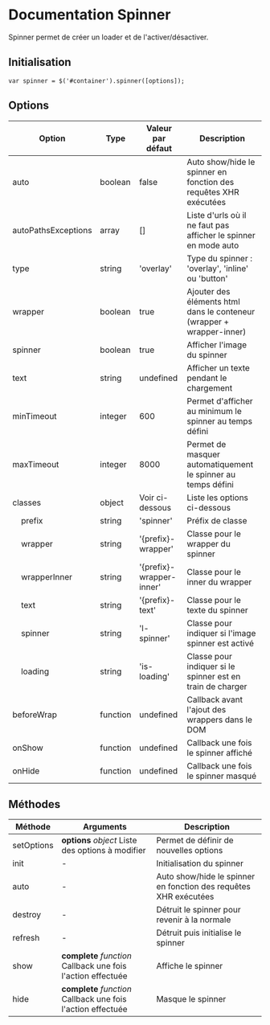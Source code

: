 # Documentation Spinner

Spinner permet de créer un loader et de l'activer/désactiver.

## Initialisation

    var spinner = $('#container').spinner([options]);


## Options

| Option                               | Type     | Valeur par défaut        | Description                                                           |
|--------------------------------------|----------|--------------------------|-----------------------------------------------------------------------|
| auto                                 | boolean  | false                    | Auto show/hide le spinner en fonction des requêtes XHR exécutées      |
| autoPathsExceptions                  | array    | []                       | Liste d'urls où il ne faut pas afficher le spinner en mode auto       |
| type                                 | string   | 'overlay'                | Type du spinner : 'overlay', 'inline' ou 'button'                     |
| wrapper                              | boolean  | true                     | Ajouter des éléments html dans le conteneur (wrapper + wrapper-inner) |
| spinner                              | boolean  | true                     | Afficher l'image du spinner                                           |
| text                                 | string   | undefined                | Afficher un texte pendant le chargement                               |
| minTimeout                           | integer  | 600                      | Permet d'afficher au minimum le spinner au temps défini               |
| maxTimeout                           | integer  | 8000                     | Permet de masquer automatiquement le spinner au temps défini          |
| classes                              | object   | Voir ci-dessous          | Liste les options ci-dessous                                          |
| &nbsp;&nbsp;&nbsp;&nbsp;prefix       | string   | 'spinner'                | Préfix de classe                                                      |
| &nbsp;&nbsp;&nbsp;&nbsp;wrapper      | string   | '{prefix}-wrapper'       | Classe pour le wrapper du spinner                                     |
| &nbsp;&nbsp;&nbsp;&nbsp;wrapperInner | string   | '{prefix}-wrapper-inner' | Classe pour le inner du wrapper                                       |
| &nbsp;&nbsp;&nbsp;&nbsp;text         | string   | '{prefix}-text'          | Classe pour le texte du spinner                                       |
| &nbsp;&nbsp;&nbsp;&nbsp;spinner      | string   | 'l-spinner'              | Classe pour indiquer si l'image spinner est activé                    |
| &nbsp;&nbsp;&nbsp;&nbsp;loading      | string   | 'is-loading'             | Classe pour indiquer si le spinner est en train de charger            |
| beforeWrap                           | function | undefined                | Callback avant l'ajout des wrappers dans le DOM                       |
| onShow                               | function | undefined                | Callback une fois le spinner affiché                                  |
| onHide                               | function | undefined                | Callback une fois le spinner masqué                                   |

## Méthodes

| Méthode    | Arguments                                                    | Description                                                      |
|------------|--------------------------------------------------------------|------------------------------------------------------------------|
| setOptions | **options** *object* Liste des options à modifier            | Permet de définir de nouvelles options                           |
| init       | -                                                            | Initialisation du spinner                                        |
| auto       | -                                                            | Auto show/hide le spinner en fonction des requêtes XHR exécutées |
| destroy    | -                                                            | Détruit le spinner pour revenir à la normale                     |
| refresh    | -                                                            | Détruit puis initialise le spinner                               |
| show       | **complete** *function* Callback une fois l'action effectuée | Affiche le spinner                                               |
| hide       | **complete** *function* Callback une fois l'action effectuée | Masque le spinner                                                |
